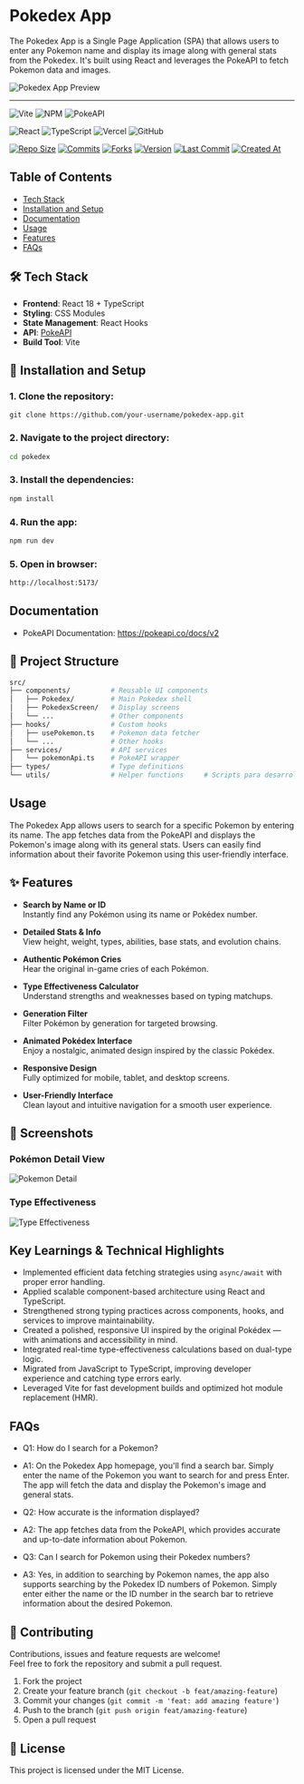 # Pokedex App

The Pokedex App is a Single Page Application (SPA) that allows users to enter any Pokemon name and display its image along with general stats from the Pokedex. It's built using React and leverages the PokeAPI to fetch Pokemon data and images.

![Pokedex App Preview](https://abimael-common-assets.s3.eu-west-1.amazonaws.com/myproject-resources/pokedex-preview.png)

---

![Vite](https://img.shields.io/badge/Built_With-Vite-646CFF?style=plastic&logo=vite&logoColor=white)
![NPM](https://img.shields.io/badge/Package_Manager-NPM-%23CB3837.svg?style=plastic&logo=npm&logoColor=white)
![PokeAPI](https://img.shields.io/badge/API-PokeAPI-red?style=plastic)

![React](https://img.shields.io/badge/React-%2320232a.svg?style=plastic&logo=react&logoColor=%2361DAFB)
![TypeScript](https://img.shields.io/badge/TypeScript-3A79C1?style=plastic&logo=typescript&logoColor=white)
![Vercel](https://img.shields.io/badge/Vercel-%23000000.svg?style=plastic&logo=vercel&logoColor=white)
![GitHub](https://img.shields.io/badge/GitHub-%23121011.svg?style=plastic&logo=github&logoColor=white)

[![Repo Size](https://img.shields.io/github/repo-size/abimael92/pokedex?style=plastic)](#) [![Commits](https://img.shields.io/github/commit-activity/t/abimael92/pokedex?style=plastic)](#) [![Forks](https://img.shields.io/github/forks/abimael92/pokedex?style=plastic)](#) [![Version](https://img.shields.io/github/package-json/v/abimael92/pokedex?style=plastic)](#) [![Last Commit](https://img.shields.io/github/last-commit/abimael92/pokedex?style=plastic)](#) [![Created At](https://img.shields.io/github/created-at/abimael92/pokedex?style=plastic)](#)

## Table of Contents

- [Tech Stack](#tech-stack)
- [Installation and Setup](#installation-and-setup)
- [Documentation](#documentation)
- [Usage](#usage)
- [Features](#features)
- [FAQs](#faqs)

## 🛠 Tech Stack

- **Frontend**: React 18 + TypeScript
- **Styling**: CSS Modules
- **State Management**: React Hooks
- **API**: [PokeAPI](https://pokeapi.co/)
- **Build Tool**: Vite

## 🚀 Installation and Setup

### 1. Clone the repository:

```
git clone https://github.com/your-username/pokedex-app.git
```

### 2. Navigate to the project directory:

```bash
cd pokedex
```

### 3. Install the dependencies:

```bash
npm install
```

### 4. Run the app:

```bash
npm run dev
```

### 5. Open in browser:

```bash
http://localhost:5173/
```

## Documentation

- PokeAPI Documentation: https://pokeapi.co/docs/v2

## 📂 Project Structure

```bash
src/
├── components/          # Reusable UI components
│   ├── Pokedex/         # Main Pokedex shell
│   ├── PokedexScreen/   # Display screens
│   └── ...              # Other components
├── hooks/               # Custom hooks
│   ├── usePokemon.ts    # Pokemon data fetcher
│   └── ...              # Other hooks
├── services/            # API services
│   └── pokemonApi.ts    # PokeAPI wrapper
├── types/               # Type definitions
└── utils/               # Helper functions     # Scripts para desarrollo
```

## Usage

The Pokedex App allows users to search for a specific Pokemon by entering its name. The app fetches data from the PokeAPI and displays the Pokemon's image along with its general stats. Users can easily find information about their favorite Pokemon using this user-friendly interface.

## ✨ Features

- **Search by Name or ID**  
  Instantly find any Pokémon using its name or Pokédex number.

- **Detailed Stats & Info**  
  View height, weight, types, abilities, base stats, and evolution chains.

- **Authentic Pokémon Cries**  
  Hear the original in-game cries of each Pokémon.

- **Type Effectiveness Calculator**  
  Understand strengths and weaknesses based on typing matchups.

- **Generation Filter**  
  Filter Pokémon by generation for targeted browsing.

- **Animated Pokédex Interface**  
  Enjoy a nostalgic, animated design inspired by the classic Pokédex.

- **Responsive Design**  
  Fully optimized for mobile, tablet, and desktop screens.

- **User-Friendly Interface**  
  Clean layout and intuitive navigation for a smooth user experience.

## 📸 Screenshots

### Pokémon Detail View

![Pokemon Detail](https://your-screenshot-url)

### Type Effectiveness

![Type Effectiveness](https://your-screenshot-url)

## Key Learnings & Technical Highlights

- Implemented efficient data fetching strategies using `async/await` with proper error handling.
- Applied scalable component-based architecture using React and TypeScript.
- Strengthened strong typing practices across components, hooks, and services to improve maintainability.
- Created a polished, responsive UI inspired by the original Pokédex — with animations and accessibility in mind.
- Integrated real-time type-effectiveness calculations based on dual-type logic.
- Migrated from JavaScript to TypeScript, improving developer experience and catching type errors early.
- Leveraged Vite for fast development builds and optimized hot module replacement (HMR).

## FAQs

- Q1: How do I search for a Pokemon?
- A1: On the Pokedex App homepage, you'll find a search bar. Simply enter the name of the Pokemon you want to search for and press Enter. The app will fetch the data and display the Pokemon's image and general stats.

- Q2: How accurate is the information displayed?
- A2: The app fetches data from the PokeAPI, which provides accurate and up-to-date information about Pokemon.

- Q3: Can I search for Pokemon using their Pokedex numbers?
- A3: Yes, in addition to searching by Pokemon names, the app also supports searching by the Pokedex ID numbers of Pokemon. Simply enter either the name or the ID number in the search bar to retrieve information about the desired Pokemon.

## 🤝 Contributing

Contributions, issues and feature requests are welcome!  
Feel free to fork the repository and submit a pull request.

1. Fork the project
2. Create your feature branch (`git checkout -b feat/amazing-feature`)
3. Commit your changes (`git commit -m 'feat: add amazing feature'`)
4. Push to the branch (`git push origin feat/amazing-feature`)
5. Open a pull request

## 📄 License

This project is licensed under the MIT License.
